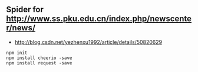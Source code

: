 


## Spider for http://www.ss.pku.edu.cn/index.php/newscenter/news/
* http://blog.csdn.net/yezhenxu1992/article/details/50820629
```
npm init
npm install cheerio -save
npm install request -save
```

